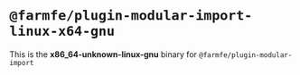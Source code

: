 # `@farmfe/plugin-modular-import-linux-x64-gnu`

This is the **x86_64-unknown-linux-gnu** binary for `@farmfe/plugin-modular-import`
